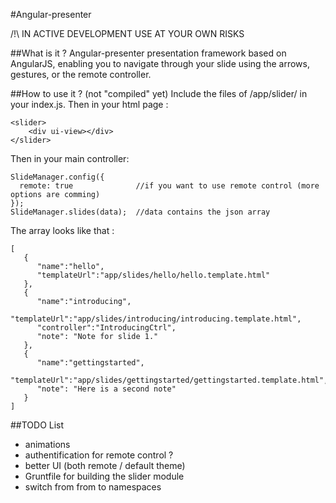 #Angular-presenter

/!\ IN ACTIVE DEVELOPMENT USE AT YOUR OWN RISKS

##What is it ?
Angular-presenter presentation framework based on AngularJS, enabling you to navigate through your slide using the arrows, gestures, or the remote controller.

##How to use it ?
(not "compiled" yet) Include the files of /app/slider/ in your index.js.
Then in your html page :
```
<slider>
    <div ui-view></div>
</slider>
```

Then in your main controller:
```
SlideManager.config({
  remote: true              //if you want to use remote control (more options are comming)
});
SlideManager.slides(data);  //data contains the json array
```

The array looks like that :
```
[
   {
      "name":"hello",
      "templateUrl":"app/slides/hello/hello.template.html"
   },
   {
      "name":"introducing",
      "templateUrl":"app/slides/introducing/introducing.template.html",
      "controller":"IntroducingCtrl",
      "note": "Note for slide 1."
   },
   {
      "name":"gettingstarted",
      "templateUrl":"app/slides/gettingstarted/gettingstarted.template.html",
      "note": "Here is a second note"
   }
]
```

##TODO List
* animations
* authentification for remote control ?
* better UI (both remote / default theme)
* Gruntfile for building the slider module
* switch from from to namespaces
